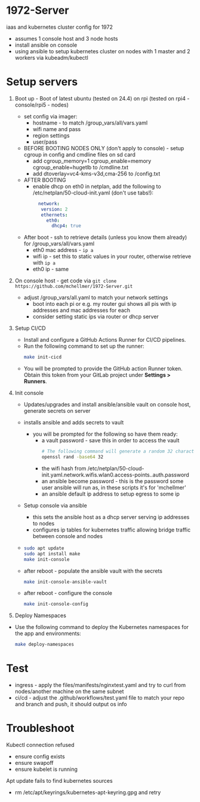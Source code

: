 # 1972-Server
iaas and kubernetes cluster config for 1972
- assumes 1 console host and 3 node hosts
- install ansible on console
- using ansible to setup kubernetes cluster on nodes with 1 master and 2 workers via kubeadm/kubectl

# Setup servers
1. Boot up - Boot of latest ubuntu (tested on 24.4) on rpi (tested on rpi4 - console/rpi5 - nodes)
   - set config via imager:
     - hostname - to match /group_vars/all/vars.yaml
     - wifi name and pass
     - region settings
     - user/pass
   - BEFORE BOOTING NODES ONLY (don't apply to console) - setup cgroup in config and cmdline files on sd card
     - add cgroup_memory=1 cgroup_enable=memory cgroup_enable=hugetlb to /cmdline.txt
     - add dtoverlay=vc4-kms-v3d,cma-256 to /config.txt
   - AFTER BOOTING
     - enable dhcp on eth0 in netplan, add the following to /etc/netplan/50-cloud-init.yaml (don't use tabs!):
         ```yaml
           network: 
            version: 2
            ethernets:
              eth0:
                dhcp4: true
         ```
   - After boot - ssh to retrieve details (unless you know them already) for /group_vars/all/vars.yaml
     - eth0 mac address - `ip a`
     - wifi ip - set this to static values in your router, otherwise retrieve with `ip a`
     - eth0 ip - same

2. On console host - get code via `git clone https://github.com/mchellmer/1972-Server.git`
    - adjust /group_vars/all.yaml to match your network settings
        - boot into each pi or e.g. my router gui shows all pis with ip addresses and mac addresses for each
        - consider setting static ips via router or dhcp server

3. Setup CI/CD
    - Install and configure a GitHub Actions Runner for CI/CD pipelines.
    - Run the following command to set up the runner:
      ```bash
      make init-cicd
      ```
    - You will be prompted to provide the GitHub action Runner token. Obtain this token from your GitLab project under **Settings > Runners**.

4. Init console
    - Updates/upgrades and install ansible/ansible vault on console host, generate secrets on server
    - installs ansible and adds secrets to vault
        - you will be prompted for the following so have them ready:
            - a vault password - save this in order to access the vault
              ```bash
              # The following command will generate a random 32 character password
              openssl rand -base64 32
              ```
            - the wifi hash from /etc/netplan/50-cloud-init.yaml.network.wifis.wlan0.access-points.<wifi name>.auth.password
            - an ansible become password - this is the password some user ansible will run as, in these scripts it's for 'mchellmer'
            - an ansible default ip address to setup egress to some ip
    - Setup console via ansible
        - this sets the ansible host as a dhcp server serving ip addresses to nodes
        - configures ip tables for kubernetes traffic allowing bridge traffic between console and nodes

    - ```bash
      sudo apt update
      sudo apt install make
      make init-console
      ```
    - after reboot - populate the ansible vault with the secrets
      ```bash
      make init-console-ansible-vault
      ```
    - after reboot - configure the console
      ```bash
      make init-console-config
      ```

5. Deploy Namespaces
  - Use the following command to deploy the Kubernetes namespaces for the app and environments:
    ```bash
    make deploy-namespaces

# Test
- ingress - apply the files/manifests/nginxtest.yaml and try to curl from nodes/another machine on the same subnet
- ci/cd - adjust the .github/workflows/test.yaml file to match your repo and branch and push, it should output os info

# Troubleshoot
Kubectl connection refused
- ensure config exists
- ensure swapoff
- ensure kubelet is running

Apt update fails to find kubernetes sources
- rm /etc/apt/keyrings/kubernetes-apt-keyring.gpg and retry